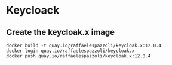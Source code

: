 # Keycloack

## Create the keycloak.x image

```shell
docker build -t quay.io/raffaelespazzoli/keycloak.x:12.0.4 .
docker login quay.io/raffaelespazzoli/keycloak.x
docker push quay.io/raffaelespazzoli/keycloak.x:12.0.4
```